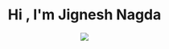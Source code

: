 <h1 align="center"><b>Hi , I'm Jignesh Nagda </b></h1>
<!--  -->
<p align="center">
  <a href="https://github.com/DenverCoder1/readme-typing-svg"><img src="https://readme-typing-svg.herokuapp.com?font=Time+New+Roman&color=cyan&size=25&center=true&vCenter=true&width=600&height=100&lines=Aspiring+Data+Scientist,;Graduate+Student+at+IUB,;Sports+Fanatic,;Inqusitive+Learner"></a>
</p>
